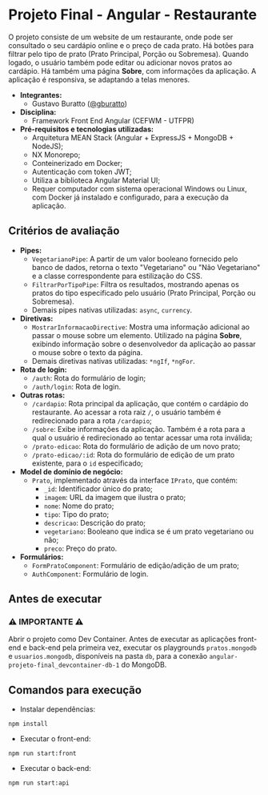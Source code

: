 # Projeto Final - Angular - Restaurante

O projeto consiste de um website de um restaurante, onde pode ser consultado o seu cardápio online e o preço de cada prato. Há botões para filtrar pelo tipo de prato (Prato Principal, Porção ou Sobremesa). Quando logado, o usuário também pode editar ou adicionar novos pratos ao cardápio. Há também uma página **Sobre**, com informações da aplicação. A aplicação é responsiva, se adaptando a telas menores.

* **Integrantes:**
    * Gustavo Buratto ([@gburatto](https://github.com/gburatto))
* **Disciplina:**
    * Framework Front End Angular (CEFWM - UTFPR)
* **Pré-requisitos e tecnologias utilizadas:**
    * Arquitetura MEAN Stack (Angular + ExpressJS + MongoDB + NodeJS);
    * NX Monorepo;
    * Conteinerizado em Docker;
    * Autenticação com token JWT;
    * Utiliza a biblioteca Angular Material UI;
    * Requer computador com sistema operacional Windows ou Linux, com Docker já instalado e configurado, para a execução da aplicação.

## Critérios de avaliação
* **Pipes:**
    * `VegetarianoPipe`: A partir de um valor booleano fornecido pelo banco de dados, retorna o texto "Vegetariano" ou "Não Vegetariano" e a classe correspondente para estilização do CSS.
    * `FiltrarPorTipoPipe`: Filtra os resultados, mostrando apenas os pratos do tipo especificado pelo usuário (Prato Principal, Porção ou Sobremesa).
    * Demais pipes nativas utilizadas: `async`, `currency`.
* **Diretivas:**
    * `MostrarInformacaoDirective`: Mostra uma informação adicional ao passar o mouse sobre um elemento. Utilizado na página **Sobre**, exibindo informação sobre o desenvolvedor da aplicação ao passar o mouse sobre o texto da página.
    * Demais diretivas nativas utilizadas: `*ngIf`, `*ngFor`.
* **Rota de login:**
    * `/auth`: Rota do formulário de login;
    * `/auth/login`: Rota de login.
* **Outras rotas:**
    * `/cardapio`: Rota principal da aplicação, que contém o cardápio do restaurante. Ao acessar a rota raiz `/`, o usuário também é redirecionado para a rota `/cardapio`;
    * `/sobre`: Exibe informações da aplicação. Também é a rota para a qual o usuário é redirecionado ao tentar acessar uma rota inválida;
    * `/prato-edicao`: Rota do formulário de adição de um novo prato;
    * `/prato-edicao/:id`: Rota do formulário de edição de um prato existente, para o `id` especificado;
* **Model de domínio de negócio:**
    * `Prato`, implementado através da interface `IPrato`, que contém:
        * `_id`: Identificador único do prato;
        * `imagem`: URL da imagem que ilustra o prato;
        * `nome`: Nome do prato;
        * `tipo`: Tipo do prato;
        * `descricao`: Descrição do prato;
        * `vegetariano`: Booleano que indica se é um prato vegetariano ou não;
        * `preco`: Preço do prato.
* **Formulários:**
    * `FormPratoComponent`: Formulário de edição/adição de um prato;
    * `AuthComponent`: Formulário de login.

## Antes de executar

### ⚠ IMPORTANTE ⚠
Abrir o projeto como Dev Container. Antes de executar as aplicações front-end e back-end pela primeira vez, executar os playgrounds `pratos.mongodb` e `usuarios.mongodb`, disponíveis na pasta `db`, para a conexão `angular-projeto-final_devcontainer-db-1` do MongoDB.

## Comandos para execução

* Instalar dependências:
```
npm install
```

* Executar o front-end:
```
npm run start:front
```

* Executar o back-end:
```
npm run start:api
```
